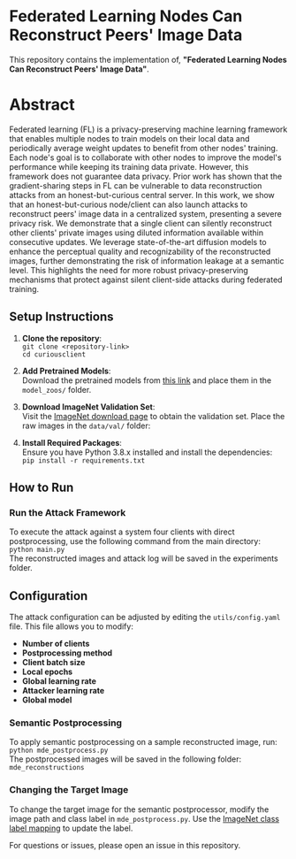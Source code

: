 # Federated Learning Nodes Can Reconstruct Peers' Image Data

This repository contains the implementation of, **"Federated Learning Nodes Can Reconstruct Peers' Image Data"**. 

# Abstract
Federated learning (FL) is a privacy-preserving machine learning framework that enables multiple nodes to train models on their local data and periodically average weight updates to benefit from other nodes' training. Each node's goal is to collaborate with other nodes to improve the model's performance while keeping its training data private. However, this framework does not guarantee data privacy. Prior work has shown that the gradient-sharing steps in FL can be vulnerable to data reconstruction attacks from an honest-but-curious central server. In this work, we show that an honest-but-curious node/client can also launch attacks to reconstruct peers' image data in a centralized system, presenting a severe privacy risk. We demonstrate that a single client can silently reconstruct other clients' private images using diluted information available within consecutive updates. We leverage state-of-the-art diffusion models to enhance the perceptual quality and recognizability of the reconstructed images, further demonstrating the risk of information leakage at a semantic level. This highlights the need for more robust privacy-preserving mechanisms that protect against silent client-side attacks during federated training.

## Setup Instructions

1. **Clone the repository**:  
   `git clone <repository-link>`  
   `cd curiousclient`  

2. **Add Pretrained Models**:  
   Download the pretrained models from [this link](<link>) and place them in the `model_zoos/` folder.

3. **Download ImageNet Validation Set**:  
   Visit the [ImageNet download page](https://www.image-net.org/download.php) to obtain the validation set. Place the raw images in the `data/val/` folder:


4. **Install Required Packages**:  
Ensure you have Python 3.8.x installed and install the dependencies:  
`pip install -r requirements.txt`

## How to Run

### Run the Attack Framework
To execute the attack against a system four clients with direct postprocessing, use the following command from the main directory:  
`python main.py`  
The reconstructed images and attack log will be saved in the experiments folder.

## Configuration

The attack configuration can be adjusted by editing the `utils/config.yaml` file. This file allows you to modify:
- **Number of clients**  
- **Postprocessing method**  
- **Client batch size**  
- **Local epochs**
- **Global learning rate**
- **Attacker learning rate**
- **Global model**


### Semantic Postprocessing
To apply semantic postprocessing on a sample reconstructed image, run:  
`python mde_postprocess.py`  
The postprocessed images will be saved in the following folder:  
`mde_reconstructions`

### Changing the Target Image
To change the target image for the semantic postprocessor, modify the image path and class label in `mde_postprocess.py`. Use the [ImageNet class label mapping](https://deeplearning.cms.waikato.ac.nz/user-guide/class-maps/IMAGENET/) to update the label.

For questions or issues, please open an issue in this repository.
